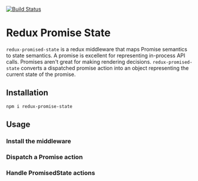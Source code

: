 [![Build Status](https://travis-ci.com/jenglert/redux-promised-state.svg?branch=master)](https://travis-ci.com/jenglert/redux-promised-state)

# Redux Promise State

`redux-promised-state` is a redux middleware that maps Promise semantics to state semantics.  A promise is excellent for representing in-process API calls.  Promises aren't great for making rendering decisions.  `redux-promised-state` converts a dispatched promise action into an object representing the current state of the promise.

## Installation

```
npm i redux-promise-state
```

## Usage

### Install the middleware

### Dispatch a Promise action

### Handle PromisedState actions

